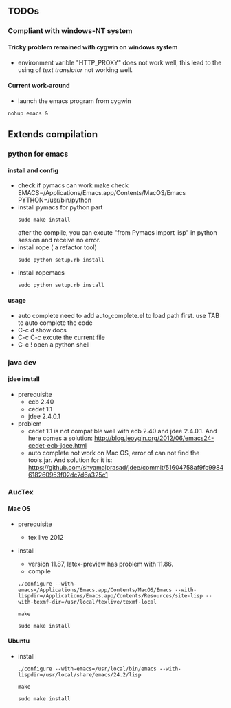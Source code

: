 ## TODOs ##

### Compliant with windows-NT system ###

#### Tricky problem remained with cygwin on windows system ####
+ environment varible "HTTP_PROXY" does not work well, this lead to the using of *text translator* not working well.

#### Current work-around ####
+ launch the emacs program from cygwin  
```shell
nohup emacs &
```


## Extends compilation ##

### python for emacs ###

#### install and config ####
- check if pymacs can work
  make check EMACS=/Applications/Emacs.app/Contents/MacOS/Emacs PYTHON=/usr/bin/python
- install pymacs for python part  
  ```shell
  sudo make install
  ```
  after the compile, you can excute "from Pymacs import lisp" in python session and receive no error.
- install rope ( a refactor tool)  
  ```shell
  sudo python setup.rb install
  ```
- install ropemacs  
  ```shell
  sudo python setup.rb install
  ```

#### usage ####
- auto complete
  need to add auto_complete.el to load path first.
  use TAB to auto complete the code
- C-c d
  show docs
- C-c C-c
  excute the current file
- C-c !
  open a python shell
  

### java dev ###
#### jdee install ####
- prerequisite
  - ecb 2.40
  - cedet 1.1
  - jdee 2.4.0.1
- problem
  - cedet 1.1 is not compatible well with ecb 2.40 and jdee 2.4.0.1. And here comes a solution:
  <http://blog.jeoygin.org/2012/06/emacs24-cedet-ecb-jdee.html>
  - auto complete not work on Mac OS, error of can not find the tools.jar. And solution for it is:
  <https://github.com/shyamalprasad/jdee/commit/51604758af9fc9984618260953f02dc7d6a325c1>
  


### AucTex ###
#### Mac OS ####
- prerequisite
  - tex live 2012

- install
  - version 11.87, latex-preview has problem with 11.86.
  - compile
  
  ```shell
  ./configure --with-emacs=/Applications/Emacs.app/Contents/MacOS/Emacs --with-lispdir=/Applications/Emacs.app/Contents/Resources/site-lisp --with-texmf-dir=/usr/local/texlive/texmf-local
  ```
  
  ```shell
  make
  ```
  
  ```shell
  sudo make install
  ```

#### Ubuntu ####
- install
  ```shell
  ./configure --with-emacs=/usr/local/bin/emacs --with-lispdir=/usr/local/share/emacs/24.2/lisp
  ```
  
  ```shell
  make
  ```
  
  ```shell
  sudo make install 
  ```
